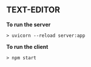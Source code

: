 ## TEXT-EDITOR
**To run the server** 

    > uvicorn --reload server:app
**To run the client**

    > npm start
